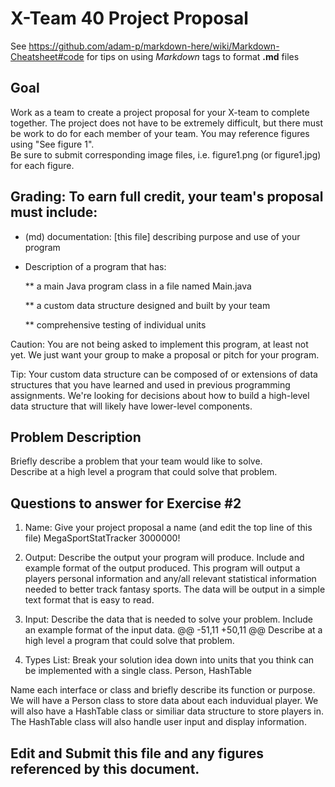 # X-Team 40 Project Proposal

See https://github.com/adam-p/markdown-here/wiki/Markdown-Cheatsheet#code for tips on using *Markdown* tags to format __.md__ files

## Goal

Work as a team to create a project proposal for your X-team to complete together.
The project does not have to be extremely difficult,
but there must be work to do for each member of your team.
You may reference figures using "See figure 1".  
Be sure to submit corresponding image files, i.e. figure1.png (or figure1.jpg) for each figure.

## Grading: To earn full credit, your team's proposal must include:

* (md) documentation: [this file] describing purpose and use of your program

* Description of a program that has:

  ** a main Java program class in a file named Main.java
  
  ** a custom data structure designed and built by your team
  
  ** comprehensive testing of individual units
  
 Caution: You are not being asked to implement this program, at least not yet. 
 We just want your group to make a proposal or pitch for your program.
 
 Tip: Your custom data structure can be composed of or extensions of data structures that you have learned and used in previous programming assignments.  We're looking for decisions about how to build a high-level data structure that will likely have lower-level components.

## Problem Description

Briefly describe a problem that your team would like to solve.  
Describe at a high level a program that could solve that problem.

## Questions to answer for Exercise #2

1. Name: Give your project proposal a name (and edit the top line of this file)
MegaSportStatTracker 3000000!

2. Output: Describe the output your program will produce.  Include and example format of the output produced. 
This program will output a players personal information and any/all relevant statistical information needed to better track fantasy sports. The data will be output in a simple text format that is easy to read.

3. Input: Describe the data that is needed to solve your problem. Include an example format of the input data.
@@ -51,11 +50,11 @@ Describe at a high level a program that could solve that problem.

5. Types List: Break your solution idea down into units that you think can be implemented with a single class.
Person, HashTable

Name each interface or class and briefly describe its function or purpose.
We will have a Person class to store data about each induvidual player. We will also have a HashTable class or similiar data structure to store players in. The HashTable class will also handle user input and display information.


## Edit and Submit this file and any figures referenced by this document.

